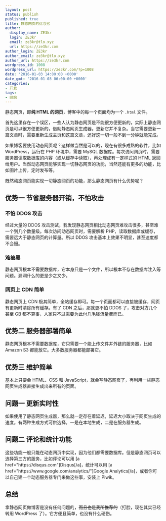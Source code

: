 ```yaml
---
layout: post
status: publish
published: true
title: 静态网页的优与劣
author:
  display_name: ZE3kr
  login: ZE3kr
  email: ze3kr@tlo.xyz
  url: https://ze3kr.com
author_login: ZE3kr
author_email: ze3kr@tlo.xyz
author_url: https://ze3kr.com
wordpress_id: 1008
wordpress_url: https://ze3kr.com/?p=1008
date: '2016-01-03 14:00:00 +0000'
date_gmt: '2016-01-03 06:00:00 +0000'
categories:
- 开发
tags:
- 网站
---
```

<p>静态网页，即<strong>纯 HTML 的网页</strong>，博客中的每一个页面均为一个 <code>.html</code> 文件。</p>
<p>首先这里存在一个误区，一些人认为静态网页是不能很方便更新的，实际上静态网页是可以很方便更新的，借助静态网页生成器，更新它并不复杂。当它需要更新一篇文章时，需要重新生成主页和这篇文章，还好这一切一般不到一分钟就能完成。</p>
<p>如果博客要使用动态网页呢？这样做当然是可以的，现在有很多成熟的软件，比如 WordPress，运行在 PHP 环境中，需要 MySQL 数据库。每次访问网页时，需要服务器读取数据库的内容（或从缓存中读取），再处理成有一定样式的 HTML 返回给用户。当然动态网页能够实现一切静态网页的功能，当然还能有更多的功能，比如图片上传，定时发布等。</p>
<p>既然动态网页能实现一切静态网页的功能，那么静态网页有什么优势呢？</p>
<p><!--more--></p>
<h2>优势一 节省服务器开销，不怕攻击</h2>
<h3>不怕 DDOS 攻击</h3>
<p>经过大量的 DDOS 攻击测试，我发现静态网页相比动态网页难攻击很多，甚至难一个到几个数量级。每次访问动态网页时，需要解析 PHP，读取数据库或缓存，需要远大于静态网页的计算量。所以 DDOS 攻击基本上效果不明显，甚至速度都不会慢。</p>
<h3>难被黑</h3>
<p>静态网页根本不需要数据库，它本身只是一个文件，所以根本不存在数据库注入等问题。漏洞什么的更是少之又少。</p>
<h3>网页上 CDN 简单</h3>
<p>静态网页上 CDN 极其简单，全站缓存即可。每一个页面都可以直接被缓存，网页有更新时清除所有缓存。有了 CDN 之后，那就更不怕 DDOS 了，攻击对方几个甚至 GB 都不算事，人家只不过需要为此付几毛钱流量费而已。</p>
<h2>优势二 服务器部署简单</h2>
<p>静态网页根本不需要数据库，它只需要一个能上传文件并外链的服务器，比如 Amazon S3 都能放它。大多数服务器都能部署它。</p>
<h2>优势三 维护简单</h2>
<p>基本上只要会 HTML、CSS 和 JavaScript，就会写静态网页了，再利用一些静态网页生成器直接生成出来所有的页面。</p>
<h2>问题一 更新实时性</h2>
<p>如果使用了静态网页生成器，那么就一定存在着延迟，延迟大小取决于网页生成的速度。有两种生成方式可供选择，一是在本地生成，二是在服务器生成。</p>
<h2>问题二 评论和统计功能</h2>
<p>这些功能一般只能在动态网页中实现，因为他们都需要数据库。但是静态网页可以选择第三方的服务，比如评论可以用 [a href="https://disqus.com"]Disqus[/a]，统计可以用 [a href="https://www.google.com/analytics/"]Google Analytics[/a]，或者你可以自己建一个动态服务器专门来做这些事，安装上 Piwik。</p>
<h2>总结</h2>
<p>拿静态网页做博客是没有任何问题的，<del>而且也是我所推荐的</del>（打脸，现在其实已经转用 WordPress 了）。它方便且简单，也没有什么硬伤。</p>
